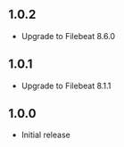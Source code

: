 <!-- https://developers.home-assistant.io/docs/add-ons/presentation#keeping-a-changelog -->

## 1.0.2

- Upgrade to Filebeat 8.6.0

## 1.0.1

- Upgrade to Filebeat 8.1.1

## 1.0.0

- Initial release
